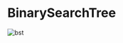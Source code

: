 # BinarySearchTree

![bst](https://user-images.githubusercontent.com/63575713/125683972-b575bf62-0706-450c-bcb5-75f7aca0d4d2.gif)

